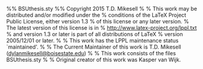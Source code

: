 %% BSUthesis.sty
%% Copyright 2015 T.D. Mikesell
 %
 % This work may be distributed and/or modified under the
 % conditions of the LaTeX Project Public License, either version 1.3
 % of this license or any later version.
 % The latest version of this license is in
 %   http://www.latex-project.org/lppl.txt
 % and version 1.3 or later is part of all distributions of LaTeX
 % version 2005/12/01 or later.
 %
 % This work has the LPPL maintenance status `maintained'.
 % 
 % The Current Maintainer of this work is T.D. Mikesell (dylanmikesell@boisestate.edu)
 %
 % This work consists of the files BSUthesis.sty
 %
 % Original creator of this work was Kasper van Wijk.